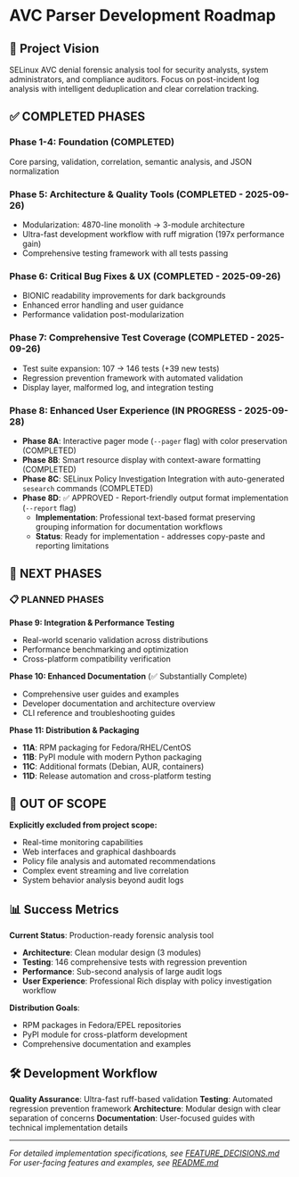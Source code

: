 # AVC Parser Development Roadmap

## 🎯 Project Vision

SELinux AVC denial forensic analysis tool for security analysts, system administrators, and compliance auditors. Focus on post-incident log analysis with intelligent deduplication and clear correlation tracking.

## ✅ **COMPLETED PHASES**

### **Phase 1-4: Foundation (COMPLETED)**
Core parsing, validation, correlation, semantic analysis, and JSON normalization

### **Phase 5: Architecture & Quality Tools (COMPLETED - 2025-09-26)**
- Modularization: 4870-line monolith → 3-module architecture
- Ultra-fast development workflow with ruff migration (197x performance gain)
- Comprehensive testing framework with all tests passing

### **Phase 6: Critical Bug Fixes & UX (COMPLETED - 2025-09-26)**
- BIONIC readability improvements for dark backgrounds
- Enhanced error handling and user guidance
- Performance validation post-modularization

### **Phase 7: Comprehensive Test Coverage (COMPLETED - 2025-09-26)**
- Test suite expansion: 107 → 146 tests (+39 new tests)
- Regression prevention framework with automated validation
- Display layer, malformed log, and integration testing

### **Phase 8: Enhanced User Experience (IN PROGRESS - 2025-09-28)**
- **Phase 8A**: Interactive pager mode (`--pager` flag) with color preservation (COMPLETED)
- **Phase 8B**: Smart resource display with context-aware formatting (COMPLETED)
- **Phase 8C**: SELinux Policy Investigation Integration with auto-generated `sesearch` commands (COMPLETED)
- **Phase 8D**: ✅ APPROVED - Report-friendly output format implementation (`--report` flag)
  - **Implementation**: Professional text-based format preserving grouping information for documentation workflows
  - **Status**: Ready for implementation - addresses copy-paste and reporting limitations

## 🔮 **NEXT PHASES**

### **📋 PLANNED PHASES**

**Phase 9: Integration & Performance Testing**
- Real-world scenario validation across distributions
- Performance benchmarking and optimization
- Cross-platform compatibility verification

**Phase 10: Enhanced Documentation** (✅ Substantially Complete)
- Comprehensive user guides and examples
- Developer documentation and architecture overview
- CLI reference and troubleshooting guides

**Phase 11: Distribution & Packaging**
- **11A**: RPM packaging for Fedora/RHEL/CentOS
- **11B**: PyPI module with modern Python packaging
- **11C**: Additional formats (Debian, AUR, containers)
- **11D**: Release automation and cross-platform testing

## 🚫 **OUT OF SCOPE**

**Explicitly excluded from project scope:**
- Real-time monitoring capabilities
- Web interfaces and graphical dashboards
- Policy file analysis and automated recommendations
- Complex event streaming and live correlation
- System behavior analysis beyond audit logs

## 📊 **Success Metrics**

**Current Status**: Production-ready forensic analysis tool
- **Architecture**: Clean modular design (3 modules)
- **Testing**: 146 comprehensive tests with regression prevention
- **Performance**: Sub-second analysis of large audit logs
- **User Experience**: Professional Rich display with policy investigation workflow

**Distribution Goals**:
- RPM packages in Fedora/EPEL repositories
- PyPI module for cross-platform development
- Comprehensive documentation and examples

## 🛠 **Development Workflow**

**Quality Assurance**: Ultra-fast ruff-based validation
**Testing**: Automated regression prevention framework
**Architecture**: Modular design with clear separation of concerns
**Documentation**: User-focused guides with technical implementation details

---

*For detailed implementation specifications, see [FEATURE_DECISIONS.md](FEATURE_DECISIONS.md)*
*For user-facing features and examples, see [README.md](README.md)*